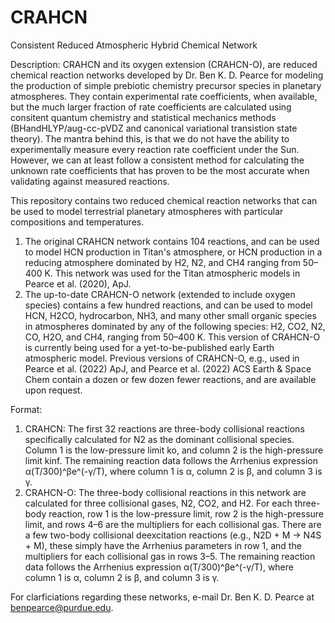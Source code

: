 # CRAHCN
Consistent Reduced Atmospheric Hybrid Chemical Network

Description: CRAHCN and its oxygen extension (CRAHCN-O), are reduced chemical reaction networks developed by Dr. Ben K. D. Pearce for modeling the production of simple prebiotic chemistry precursor species in planetary atmospheres. They contain experimental rate coefficients, when available, but the much larger fraction of rate coefficients are calculated using consitent quantum chemistry and statistical mechanics methods (BHandHLYP/aug-cc-pVDZ and canonical variational transistion state theory). The mantra behind this, is that we do not have the ability to experimentally measure every reaction rate coefficient under the Sun. However, we can at least follow a consistent method for calculating the unknown rate coefficients that has proven to be the most accurate when validating against measured reactions.

This repository contains two reduced chemical reaction networks that can be used to model terrestrial planetary atmospheres with particular compositions and temperatures.
1) The original CRAHCN network contains 104 reactions, and can be used to model HCN production in Titan's atmosphere, or HCN production in a reducing atmosphere dominated by H2, N2, and CH4 ranging from 50–400 K. This network was used for the Titan atmospheric models in Pearce et al. (2020), ApJ.
2) The up-to-date CRAHCN-O network (extended to include oxygen species) contains a few hundred reactions, and can be used to model HCN, H2CO, hydrocarbon, NH3, and many other small organic species in atmospheres dominated by any of the following species: H2, CO2, N2, CO, H2O, and CH4, ranging from 50–400 K. This version of CRAHCN-O is currently being used for a yet-to-be-published early Earth atmospheric model. Previous versions of CRAHCN-O, e.g., used in Pearce et al. (2022) ApJ, and Pearce et al. (2022) ACS Earth & Space Chem contain a dozen or few dozen fewer reactions, and are available upon request.

Format: 
1) CRAHCN: The first 32 reactions are three-body collisional reactions specifically calculated for N2 as the dominant collisional species. Column 1 is the low-pressure limit ko, and column 2 is the high-pressure limit kinf. The remaining reaction data follows the Arrhenius expression α(T/300)^βe^(-γ/T), where column 1 is α, column 2 is β, and column 3 is γ.
2) CRAHCN-O: The three-body collisional reactions in this network are calculated for three collisional gases, N2, CO2, and H2. For each three-body reaction, row 1 is the low-pressure limit, row 2 is the high-pressure limit, and rows 4–6 are the multipliers for each collisional gas. There are a few two-body collisional deexcitation reactions (e.g., N2D + M -> N4S + M), these simply have the Arrhenius parameters in row 1, and the multipliers for each collisional gas in rows 3–5. The remaining reaction data follows the Arrhenius expression α(T/300)^βe^(-γ/T), where column 1 is α, column 2 is β, and column 3 is γ.

For clarficiations regarding these networks, e-mail Dr. Ben K. D. Pearce at benpearce@purdue.edu.
